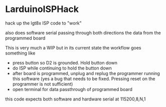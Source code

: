 # LarduinoISPHack
hack up the lgt8x ISP code to "work"

also does software serial passing through both directions the data from the programmed board

This is very much a WIP but in its current state the workflow goes something like
  * press button so D2 is grounded. Hold button down
  * do ISP while continuing to hold the button down
  * after board is programmed, unplug and replug the programmer running this software (yes a bug that needs to be fixed. Pressing reset on the programmer is not sufficient)
  * open terminal for data passthrough of programmed board
    
this code expects both software and hardware serial at 115200,8,N,1
